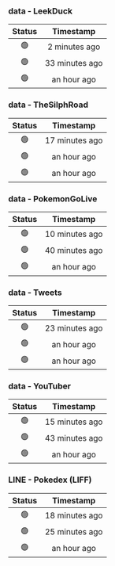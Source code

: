 ### data - LeekDuck
| Status | Timestamp |
|:------:|:---------:|
| 🟢 | 2 minutes ago |
| 🟢 | 33 minutes ago |
| 🟢 | an hour ago |

### data - TheSilphRoad
| Status | Timestamp |
|:------:|:---------:|
| 🟢 | 17 minutes ago |
| 🟢 | an hour ago |
| 🟢 | an hour ago |

### data - PokemonGoLive
| Status | Timestamp |
|:------:|:---------:|
| 🟢 | 10 minutes ago |
| 🟢 | 40 minutes ago |
| 🟢 | an hour ago |

### data - Tweets
| Status | Timestamp |
|:------:|:---------:|
| 🟢 | 23 minutes ago |
| 🟢 | an hour ago |
| 🟢 | an hour ago |

### data - YouTuber
| Status | Timestamp |
|:------:|:---------:|
| 🟢 | 15 minutes ago |
| 🟢 | 43 minutes ago |
| 🟢 | an hour ago |

### LINE - Pokedex (LIFF)
| Status | Timestamp |
|:------:|:---------:|
| 🟢 | 18 minutes ago |
| 🟢 | 25 minutes ago |
| 🟢 | an hour ago |

